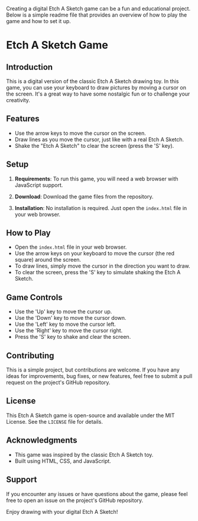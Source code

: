 Creating a digital Etch A Sketch game can be a fun and educational project. Below is a simple readme file that provides an overview of how to play the game and how to set it up.

# Etch A Sketch Game

## Introduction
This is a digital version of the classic Etch A Sketch drawing toy. In this game, you can use your keyboard to draw pictures by moving a cursor on the screen. It's a great way to have some nostalgic fun or to challenge your creativity.

## Features
- Use the arrow keys to move the cursor on the screen.
- Draw lines as you move the cursor, just like with a real Etch A Sketch.
- Shake the "Etch A Sketch" to clear the screen (press the 'S' key).

## Setup
1. **Requirements**: To run this game, you will need a web browser with JavaScript support.

2. **Download**: Download the game files from the repository.

3. **Installation**: No installation is required. Just open the `index.html` file in your web browser.

## How to Play
- Open the `index.html` file in your web browser.
- Use the arrow keys on your keyboard to move the cursor (the red square) around the screen.
- To draw lines, simply move the cursor in the direction you want to draw.
- To clear the screen, press the 'S' key to simulate shaking the Etch A Sketch.

## Game Controls
- Use the 'Up' key to move the cursor up.
- Use the 'Down' key to move the cursor down.
- Use the 'Left' key to move the cursor left.
- Use the 'Right' key to move the cursor right.
- Press the 'S' key to shake and clear the screen.

## Contributing
This is a simple project, but contributions are welcome. If you have any ideas for improvements, bug fixes, or new features, feel free to submit a pull request on the project's GitHub repository.

## License
This Etch A Sketch game is open-source and available under the MIT License. See the `LICENSE` file for details.

## Acknowledgments
- This game was inspired by the classic Etch A Sketch toy.
- Built using HTML, CSS, and JavaScript.

## Support
If you encounter any issues or have questions about the game, please feel free to open an issue on the project's GitHub repository.

Enjoy drawing with your digital Etch A Sketch!
